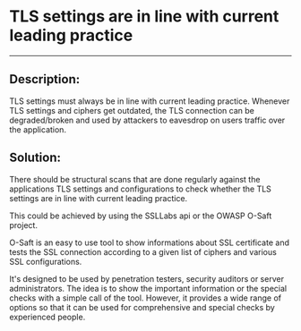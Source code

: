 # TLS settings are in line with current leading practice
-------

## Description:

TLS settings must always be in line with current leading practice. Whenever TLS
settings and ciphers get outdated, the TLS connection can be degraded/broken and used by
attackers to eavesdrop on users traffic over the application.

## Solution:

There should be structural scans that are done regularly against the applications TLS settings
and configurations to check whether the TLS settings are in line with current leading practice.

This could be achieved by using the SSLLabs api or the OWASP O-Saft project.

O-Saft is an easy to use tool to show informations about SSL certificate and tests the SSL 
connection according to a given list of ciphers and various SSL configurations.

It's designed to be used by penetration testers, security auditors or server administrators. 
The idea is to show the important information or the special checks with a simple call of the tool.
However, it provides a wide range of options so that it can be used for comprehensive and special 
checks by experienced people.

